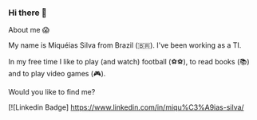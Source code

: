 ### Hi there 👋

About me :scream:

My name is Miquéias Silva from Brazil (🇧🇷). I've been working as a TI.

In my free time I like to play (and watch) football (:soccer:⚽), to read books (📚) and to  play video games (🎮).


Would you like to find me?

[![Linkedin Badge] https://www.linkedin.com/in/miqu%C3%A9ias-silva/


<!--
**arielfelippi/arielfelippi** is a ✨ _special_ ✨ repository because its `README.md` (this file) appears on your GitHub profile.

Here are some ideas to get you started:
